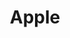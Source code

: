 ---
templateKey: blog-post
featuredpost: false
featuredimage: /assets/Apple.png
title: Apple
description: Fruit
testfield: 1226
---